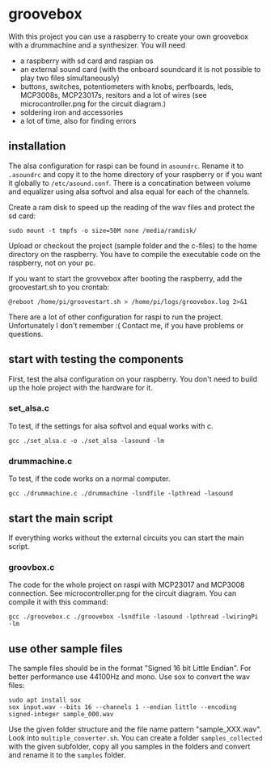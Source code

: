 # groovebox

With this project you can use a raspberry to create your own groovebox with a drummachine and a synthesizer. You will need
- a raspberry with sd card and raspian os
- an external sound card (with the onboard soundcard it is not possible to play two files simultaneously)
- buttons, switches, potentiometers with knobs, perfboards, leds, MCP3008s, MCP23017s, resitors and a lot of wires (see microcontroller.png for the circuit diagram.)
- soldering iron and accessories
- a lot of time, also for finding errors

## installation

The alsa configuration for raspi can be found in `asoundrc`. Rename it to `.asoundrc` and copy it to the home directory of your raspberry or if you want it globally to `/etc/asound.conf`. There is a concatination between volume and equalizer using alsa softvol and alsa equal for each of the channels.

Create a ram disk to speed up the reading of the wav files and protect the sd card:

    sudo mount -t tmpfs -o size=50M none /media/ramdisk/
    
Upload or checkout the project (sample folder and the c-files) to the home directory on the raspberry.
You have to compile the executable code on the raspberry, not on your pc.

If you want to start the grovvebox after booting the raspberry, add the groovestart.sh to you crontab:

    @reboot /home/pi/groovestart.sh > /home/pi/logs/groovebox.log 2>&1

There are a lot of other configuration for raspi to run the project.
Unfortunately I don't remember :( Contact me, if you have problems or questions.

## start with testing the components

First, test the alsa configuration on your raspberry.
You don't need to build up the hole project with the hardware for it.

### set_alsa.c

To test, if the settings for alsa softvol and equal works with c.

    gcc ./set_alsa.c -o ./set_alsa -lasound -lm

### drummachine.c

To test, if the code works on a normal computer.

    gcc ./drummachine.c ./drummachine -lsndfile -lpthread -lasound

## start the main script

If everything works without the external circuits you can start the main script.

### groovbox.c

The code for the whole project on raspi with MCP23017 and MCP3008 connection. See microcontroller.png for the circuit diagram.
You can compile it with this command:

    gcc ./groovebox.c ./groovebox -lsndfile -lasound -lpthread -lwiringPi -lm

## use other sample files

The sample files should be in the format "Signed 16 bit Little Endian". For better performance use 44100Hz and mono.
Use sox to convert the wav files:

    sudo apt install sox
    sox input.wav --bits 16 --channels 1 --endian little --encoding signed-integer sample_000.wav
    
Use the given folder structure and the file name pattern "sample_XXX.wav".
Look into `multiple_converter.sh`. You can create a folder `samples_collected` with the given subfolder,
copy all you samples in the folders and convert and rename it to the `samples` folder.